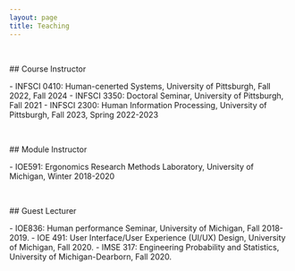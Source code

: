 ```yaml
---
layout: page
title: Teaching
---
```

<p>&nbsp;</p>
## Course Instructor
<p></p>
- INFSCI 0410: Human-cenerted Systems, University of Pittsburgh, Fall 2022, Fall 2024
- INFSCI 3350: Doctoral Seminar, University of Pittsburgh, Fall 2021
- INFSCI 2300: Human Information Processing, University of Pittsburgh, Fall 2023, Spring 2022-2023
  

<p>&nbsp;</p>
## Module Instructor
<p></p>
- IOE591: Ergonomics Research Methods Laboratory, University of Michigan, Winter 2018-2020 


<p>&nbsp;</p>
## Guest Lecturer
<p></p>
- IOE836: Human performance Seminar, University of Michigan, Fall 2018-2019.
- IOE 491: User Interface/User Experience (UI/UX) Design, University of Michigan, Fall 2020.
- IMSE 317: Engineering Probability and Statistics, University of Michigan-Dearborn, Fall 2020.



<!-- 
## Mentoring
\*  Some student projects can be founded [here](/mentor).  -->